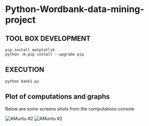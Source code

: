 # Python-Wordbank-data-mining-project 

## TOOL BOX DEVELOPMENT

```
pip install matplotlib
python -m pip install --upgrade pip
```

## EXECUTION

```
python bank1.py

```

## Plot of computations and graphs

Below are some screens shots from the computations console

![ AMuntu #2 ](https://github.com/LINOSNCHENA/Angular-Three-API-backends-in-two-frontends-FS7/blob/master/uxViews/page1.png)
![ AMuntu #2 ](https://github.com/LINOSNCHENA/Angular-Three-API-backends-in-two-frontends-FS7/blob/master/uxViews/page2.png)
